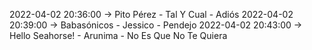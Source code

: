 2022-04-02 20:36:00 -> Pito Pérez - Tal Y Cual - Adiós
2022-04-02 20:39:00 -> Babasónicos - Jessico - Pendejo
2022-04-02 20:43:00 -> Hello Seahorse! - Arunima - No Es Que No Te Quiera
